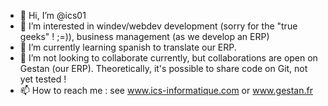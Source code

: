 - 👋 Hi, I’m @ics01
- 👀 I’m interested in windev/webdev development (sorry for the "true geeks" ! ;=)), business management (as we develop an ERP)
- 🌱 I’m currently learning spanish to translate our ERP.
- 💞️ I’m not looking to collaborate currently, but collaborations are open on Gestan (our ERP). Theoretically, it's possible to share code on Git, not yet tested !
- 📫 How to reach me : see www.ics-informatique.com or www.gestan.fr 

<!---
ics01/ics01 is a ✨ special ✨ repository because its `README.md` (this file) appears on your GitHub profile.
You can click the Preview link to take a look at your changes.
--->
